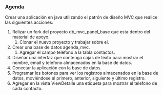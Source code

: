### Agenda
Crear una aplicación en java utilizando el patrón de diseño MVC que realice las siguientes acciones:

1. Relizar un fork del proyecto db_mvc_panel_base que esta dentro del material de apoyo.
    1. Clonar el nuevo proyecto y trabajar sobre el.
2. Crear una base de datos agenda_mvc.
    1. Agregar el campo teléfono a la tabla contactos.
3. Diseñar una interfaz que contenga cajas de texto para mostrar el nombre, email y telefono almacenados en la base de datos.
4. Conectar la aplicación con la base de datos.
5. Programar los botones para ver los registros almacenados en la base de datos, moviéndose al primero, anterior, siguiente y último registro.
6. Agregar en la vista ViewDetalle una etiqueta para mostrar el telefono de cada contacto.
